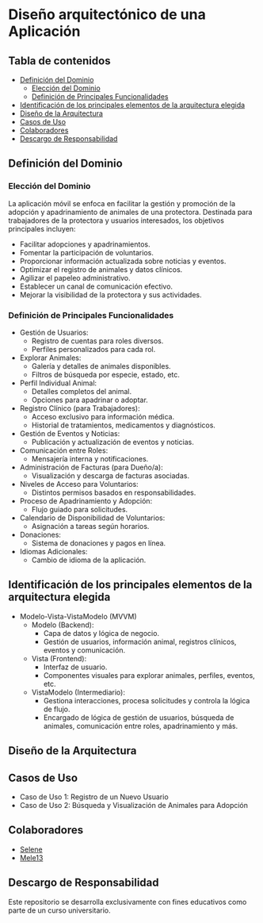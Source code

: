 # Diseño arquitectónico de una Aplicación

## Tabla de contenidos
- [Definición del Dominio](#definición-del-dominio)
  - [Elección del Dominio](#elección-del-dominio)
  - [Definición de Principales Funcionalidades](#definición-de-principales-funcionalidades)
- [Identificación de los principales elementos de la arquitectura elegida](#identificación-de-los-principales-elementos-de-la-arquitectura-elegida)
- [Diseño de la Arquitectura](#diseño-de-la-arquitectura)
- [Casos de Uso](#casos-de-uso)
- [Colaboradores](#colaboradores)
- [Descargo de Responsabilidad](#descargo-de-responsabilidad)

## Definición del Dominio
### Elección del Dominio
La aplicación móvil se enfoca en facilitar la gestión y promoción de la adopción y apadrinamiento de animales de una protectora. Destinada para trabajadores de la protectora y usuarios interesados, los objetivos principales incluyen:
- Facilitar adopciones y apadrinamientos.
- Fomentar la participación de voluntarios.
- Proporcionar información actualizada sobre noticias y eventos.
- Optimizar el registro de animales y datos clínicos.
- Agilizar el papeleo administrativo.
- Establecer un canal de comunicación efectivo.
- Mejorar la visibilidad de la protectora y sus actividades.

### Definición de Principales Funcionalidades
- Gestión de Usuarios:
  - Registro de cuentas para roles diversos.
  - Perfiles personalizados para cada rol.
- Explorar Animales:
  - Galería y detalles de animales disponibles.
  - Filtros de búsqueda por especie, estado, etc.
- Perfil Individual Animal:
  - Detalles completos del animal.
  - Opciones para apadrinar o adoptar.
- Registro Clínico (para Trabajadores):
  - Acceso exclusivo para información médica.
  - Historial de tratamientos, medicamentos y diagnósticos.
- Gestión de Eventos y Noticias:
  - Publicación y actualización de eventos y noticias.
- Comunicación entre Roles:
  - Mensajería interna y notificaciones.
- Administración de Facturas (para Dueño/a):
  - Visualización y descarga de facturas asociadas.
- Niveles de Acceso para Voluntarios:
  - Distintos permisos basados en responsabilidades.
- Proceso de Apadrinamiento y Adopción:
  - Flujo guiado para solicitudes.
- Calendario de Disponibilidad de Voluntarios:
  - Asignación a tareas según horarios.
- Donaciones:
  - Sistema de donaciones y pagos en línea.
- Idiomas Adicionales:
  - Cambio de idioma de la aplicación.

## Identificación de los principales elementos de la arquitectura elegida
- Modelo-Vista-VistaModelo (MVVM)
  - Modelo (Backend):
    - Capa de datos y lógica de negocio.
    - Gestión de usuarios, información animal, registros clínicos, eventos y comunicación.
  - Vista (Frontend):
    - Interfaz de usuario.
    - Componentes visuales para explorar animales, perfiles, eventos, etc.
  - VistaModelo (Intermediario):
    - Gestiona interacciones, procesa solicitudes y controla la lógica de flujo.
    - Encargado de lógica de gestión de usuarios, búsqueda de animales, comunicación entre roles, apadrinamiento y más.

## Diseño de la Arquitectura

## Casos de Uso
- Caso de Uso 1: Registro de un Nuevo Usuario
- Caso de Uso 2: Búsqueda y Visualización de Animales para Adopción

## Colaboradores
- [Selene](https://github.com/SeleneGonzalezCurbelo)
- [Mele13](https://github.com/mele13)

## Descargo de Responsabilidad
Este repositorio se desarrolla exclusivamente con fines educativos como parte de un curso universitario.
